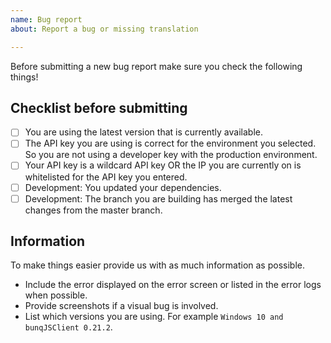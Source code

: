 ```yaml
---
name: Bug report
about: Report a bug or missing translation

---
```


Before submitting a new bug report make sure you check the following things!

## Checklist before submitting
 - [ ] You are using the latest version that is currently available.
 - [ ] The API key you are using is correct for the environment you selected. So you are not using a developer key with the production environment.
 - [ ] Your API key is a wildcard API key OR the IP you are currently on is whitelisted for the API key you entered.
 - [ ] Development: You updated your dependencies.
 - [ ] Development: The branch you are building has merged the latest changes from the master branch.

## Information
To make things easier provide us with as much information as possible.
- Include the error displayed on the error screen or listed in the error logs when possible.
- Provide screenshots if a visual bug is involved.
- List which versions you are using. For example `Windows 10 and bunqJSClient 0.21.2`.
